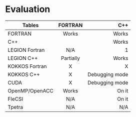 Evaluation
================


| Tables         | FORTRAN       | C++           |
| -------------- |:-------------:| ------------: |
| FORTRAN        | Works         | Works	 |
| C++   	 | 		 | Works	 |
| LEGION Fortran | N/A           | 1		 |
| LEGION C++  	 |Partially 	 | Works	 |
| KOKKOS Fortran | X 		 |  X 		 |
| KOKKOS C++ 	 | X 		 | Debugging mode|
| CUDA 		 | X 		 | Debugging mode|
| OpenMP/OpenACC | Works 	 | On it 	 |
| FleCSI 	 | N/A 		 | On it  	 |
| Tpetra 	 | N/A 		 | N/A		 |



